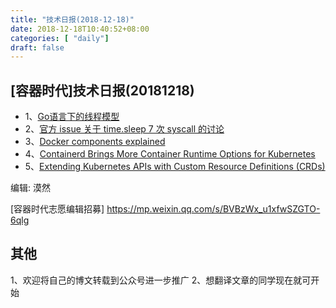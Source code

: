 ```yaml
--- 
title: "技术日报(2018-12-18)" 
date: 2018-12-18T10:40:52+08:00
categories: [ "daily"]
draft: false
---
```

## [容器时代]技术日报(20181218)

- 1、[Go语言下的线程模型](https://studygolang.com/articles/16126)
- 2、[官方 issue 关于 time.sleep 7 次 syscall 的讨论](https://github.com/golang/go/issues/25471#issuecomment-391906366)
- 3、[Docker components explained](http://alexander.holbreich.org/docker-components-explained/)
- 4、[Containerd Brings More Container Runtime Options for Kubernetes](https://kubernetes.io/blog/2017/11/containerd-container-runtime-options-kubernetes/)
- 5、[Extending Kubernetes APIs with Custom Resource Definitions (CRDs)](https://medium.com/velotio-perspectives/extending-kubernetes-apis-with-custom-resource-definitions-crds-139c99ed3477)

编辑: 漠然

[容器时代志愿编辑招募] https://mp.weixin.qq.com/s/BVBzWx_u1xfwSZGTO-6qlg

## 其他
1、欢迎将自己的博文转载到公众号进一步推广
2、想翻译文章的同学现在就可开始
